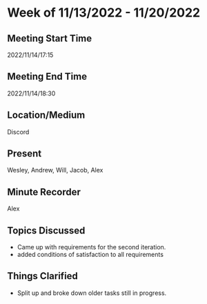 # Week of 11/13/2022 - 11/20/2022
## Meeting Start Time
2022/11/14/17:15

## Meeting End Time
2022/11/14/18:30

## Location/Medium
Discord
## Present
Wesley, Andrew, Will, Jacob, Alex
## Minute Recorder
Alex
## Topics Discussed
- Came up with requirements for the second iteration.
- added conditions of satisfaction to all requirements
## Things Clarified
- Split up and broke down older tasks still in progress.

